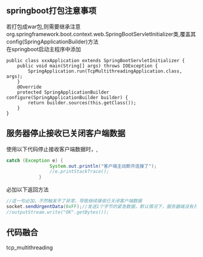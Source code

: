 ## springboot打包注意事项
若打包成war包,则需要继承注意org.springframework.boot.context.web.SpringBootServletInitializer类,覆盖其config(SpringApplicationBuilder)方法  
在springboot启动主程序中添加
```
public class xxxApplication extends SpringBootServletInitializer {
    public void main(String[] args) throws IOException {
        SpringApplication.run(TcpMultithreadingApplication.class, args);
    }
    @Override
    protected SpringApplicationBuilder configure(SpringApplicationBuilder builder) {
        return builder.sources(this.getClass());
    }
}
```
## 服务器停止接收已关闭客户端数据
使用以下代码停止接收客户端数据时，,
```java
catch (Exception e) {
                System.out.println("客户端主动断开连接了");
                //e.printStackTrace();
            }
```
必加以下返回方法
```java
//这一句必加，不然触发不了异常，导致继续接收已关闭客户端数据
socket.sendUrgentData(0xFF);//发送1个字节的紧急数据，默认情况下，服务器端没有开启紧急数据处理，不影响正常通信 
//outputStream.write("OK".getBytes());
```
## 代码融合
tcp_multithreading
